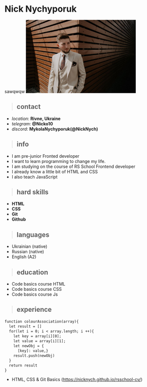 # Nick Nychyporuk
sawqwqw
<img src="img/img.jpg" height="240">

> ## contact

* _location_: **Rivne, Ukraine**
* _telegram_: **@Nicko10**
* _discord_: **MykolaNychyporuk(@NickNych)**

> ## info
* I am pre-junior Fronted developer
* I want to learn programming to change my life.
* I am studying on the course of RS School Frontend developer
* I already know a little bit of HTML and CSS
* I also teach JavaScript

> ## hard skills

* **HTML**
* **CSS**
* **Git**
* **Github**

> ## languages

* Ukrainian (native)
* Russian (native)
* English (A2)
> ## education
* Code basics course HTML
* Code basics course CSS
* Code basics course Js
> ## experience

```
function colourAssociation(array){
  let result = []
  for(let i = 0; i < array.length; i ++){
    let key = array[i][0];
    let value = array[i][1];
    let newObj = {
      [key]: value,}
    result.push(newObj)
  }
  return result
}
```

* HTML, CSS & Git Basics (https://nicknych.github.io/rsschool-cv/)

